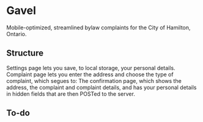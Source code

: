 # Gavel

Mobile-optimized, streamlined bylaw complaints for the City of Hamilton, Ontario.

## Structure

Settings page lets you save, to local storage, your personal details.
Complaint page lets you enter the address and choose the type of complaint, which segues to:
The confirmation page, which shows the address, the complaint and complaint details, and has your personal details
  in hidden fields that are then POSTed to the server.

## To-do


